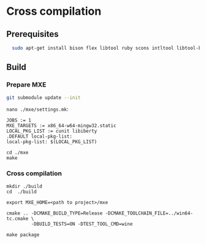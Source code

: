 # Cross compilation

## Prerequisites

```sh
  sudo apt-get install bison flex libtool ruby scons intltool libtool-bin p7zip-full wine wine32
```

## Build


### Prepare MXE

```sh
git submodule update --init
```

`nano ./mxe/settings.mk`:

```
JOBS := 1
MXE_TARGETS := x86_64-w64-mingw32.static
LOCAL_PKG_LIST := cunit libiberty
.DEFAULT local-pkg-list:
local-pkg-list: $(LOCAL_PKG_LIST)
```

```
cd ./mxe
make
```

### Cross compilation

```
mkdir ./build
cd  ./build

export MXE_HOME=<path to project>/mxe

cmake .. -DCMAKE_BUILD_TYPE=Release -DCMAKE_TOOLCHAIN_FILE=../win64-tc.cmake \
         -DBUILD_TESTS=ON -DTEST_TOOL_CMD=wine

make package
```
